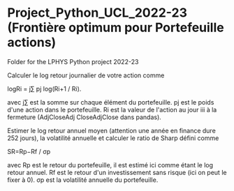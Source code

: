 # Project_Python_UCL_2022-23 (Frontière optimum pour Portefeuille actions)

Folder for the LPHYS Python project 2022-23

Calculer le log retour journalier de votre action comme

  logRi = j∑ pj log(Ri+1 / Ri).

avec
  j∑ est la somme sur chaque élément du portefeuille.
  pj est le poids d'une action dans le portefeuille.
  Ri est la valeur de l'action au jour iii à la fermeture (AdjCloseAdj CloseAdjClose dans pandas).

Estimer le log retour annuel moyen (attention une année en finance dure 252 jours), la volatilité annuelle et calculer le ratio de Sharp défini comme

  SR=Rp−Rf / σp

avec
  Rp est le retour du portefeuille, il est estimé ici comme étant le log retour annuel.
  Rf est le retour d'un investissement sans risque (ici on peut le fixer à 0).
  σp est la volatilité annuelle du portefeuille.
